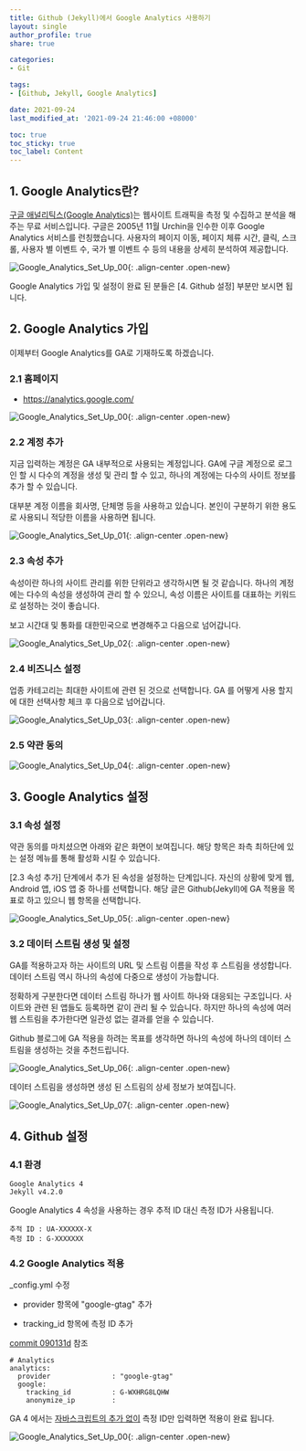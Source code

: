 ```yaml
---
title: Github (Jekyll)에서 Google Analytics 사용하기
layout: single
author_profile: true
share: true

categories:
- Git

tags:
- [Github, Jekyll, Google Analytics]

date: 2021-09-24
last_modified_at: '2021-09-24 21:46:00 +08000'

toc: true
toc_sticky: true
toc_label: Content
---
```


## 1. Google Analytics란?

[구글 애널리틱스(Google Analytics)](https://analytics.google.com/)는 웹사이트 트래픽을 측정 및 수집하고 분석을 해주는 무료 서비스입니다.
구글은 2005년 11월 Urchin을 인수한 이후 Google Analytics 서비스를 런칭했습니다.
사용자의 페이지 이동, 페이지 체류 시간, 클릭, 스크롤, 사용자 별 이벤트 수, 국가 별 이벤트 수 등의 내용을 상세히 분석하여 제공합니다.

![Google_Analytics_Set_Up_00](\assets\images\post\github\ga\google_analytics.png){: .align-center .open-new}


Google Analytics 가입 및 설정이 완료 된 분들은 [4. Github  설정] 부분만 보시면 됩니다.



## 2. Google Analytics 가입

이제부터 Google Analytics를 GA로 기재하도록 하겠습니다.



### 2.1 홈페이지

- https://analytics.google.com/

![Google_Analytics_Set_Up_00](\assets\images\post\github\ga\google_analytics_set_up_00.png){: .align-center .open-new}



### 2.2 계정 추가

지금 입력하는 계정은 GA 내부적으로 사용되는 계정입니다.
GA에 구글 계정으로 로그인 할 시 다수의 계정을 생성 및 관리 할 수 있고, 하나의 계정에는 다수의 사이트 정보를 추가 할 수 있습니다.

대부분 계정 이름을 회사명, 단체명 등을 사용하고 있습니다.
본인이 구분하기 위한 용도로 사용되니 적당한 이름을 사용하면 됩니다.

![Google_Analytics_Set_Up_01](\assets\images\post\github\ga\google_analytics_set_up_01.png){: .align-center .open-new}



### 2.3 속성 추가

속성이란 하나의 사이트 관리를 위한 단위라고 생각하시면 될 것 같습니다.
하나의 계정에는 다수의 속성을 생성하여 관리 할 수 있으니,  속성 이름은 사이트를 대표하는 키워드로 설정하는 것이 좋습니다.

보고 시간대 및 통화를 대한민국으로 변경해주고 다음으로 넘어갑니다.

![Google_Analytics_Set_Up_02](\assets\images\post\github\ga\google_analytics_set_up_02.png){: .align-center .open-new}



### 2.4 비즈니스 설정

업종 카테고리는 최대한 사이트에 관련 된 것으로 선택합니다.
GA 를 어떻게 사용 할지에 대한 선택사항 체크 후 다음으로 넘어갑니다.

![Google_Analytics_Set_Up_03](\assets\images\post\github\ga\google_analytics_set_up_03.png){: .align-center .open-new}



### 2.5 약관 동의

![Google_Analytics_Set_Up_04](\assets\images\post\github\ga\google_analytics_set_up_04.png){: .align-center .open-new}



## 3. Google Analytics 설정 

### 3.1 속성 설정

약관 동의를 마치셨으면 아래와 같은 화면이 보여집니다.
해당 항목은 좌측 최하단에 있는 설정 메뉴를 통해 활성화 시킬 수 있습니다.

[2.3 속성 추가] 단계에서 추가 된 속성을 설정하는 단계입니다.
자신의 상황에 맞게 웹, Android 앱, iOS 앱 중 하나를 선택합니다.
해당 글은 Github(Jekyll)에 GA 적용을 목표로 하고 있으니 웹 항목을 선택합니다.

![Google_Analytics_Set_Up_05](\assets\images\post\github\ga\google_analytics_set_up_05.png){: .align-center .open-new}



### 3.2 데이터 스트림 생성 및 설정

GA를 적용하고자 하는 사이트의 URL 및 스트림 이름을 작성 후 스트림을 생성합니다.
데이터 스트림 역시 하나의 속성에 다중으로 생성이 가능합니다.

정확하게 구분한다면 데이터 스트림 하나가 웹 사이트 하나와 대응되는 구조입니다.
사이트와 관련 된 앱들도 등록하면 같이 관리 될 수 있습니다.
하지만 하나의 속성에 여러 웹 스트림을 추가한다면 일관성 없는 결과를 얻을 수 있습니다.



Github 블로그에 GA 적용을 하려는 목표를 생각하면 하나의 속성에 하나의 데이터 스트림을 생성하는 것을 추천드립니다.

![Google_Analytics_Set_Up_06](\assets\images\post\github\ga\google_analytics_set_up_06.png){: .align-center .open-new}




데이터 스트림을 생성하면 생성 된 스트림의 상세 정보가 보여집니다.

![Google_Analytics_Set_Up_07](\assets\images\post\github\ga\google_analytics_set_up_07.png){: .align-center .open-new}



##  4. Github 설정

### 4.1 환경

```
Google Analytics 4
Jekyll v4.2.0
```




Google Analytics 4 속성을 사용하는 경우 추적 ID 대신 측정 ID가 사용됩니다.

```
추적 ID : UA-XXXXXX-X
측정 ID : G-XXXXXXX
```



### 4.2 Google Analytics 적용

_config.yml 수정

- provider 항목에 "google-gtag" 추가

- tracking_id 항목에 측정 ID 추가
  

[commit 090131d](https://github.com/enigmaslayer/enigmaslayer.github.io/commit/090131d698b1897dfd38b60131ba6bb2ff9382bf?branch=090131d698b1897dfd38b60131ba6bb2ff9382bf&diff=split) 참조

```
# Analytics
analytics:
  provider               : "google-gtag"
  google:
    tracking_id          : G-WXHRG8LQHW
    anonymize_ip         :
```




GA 4 에서는 <u>자바스크립트의 추가 없이</u> 측정 ID만 입력하면 적용이 완료 됩니다.

![Google_Analytics_Set_Up_00](\assets\images\post\github\ga\google_analytics_set_up_08.png){: .align-center .open-new}







